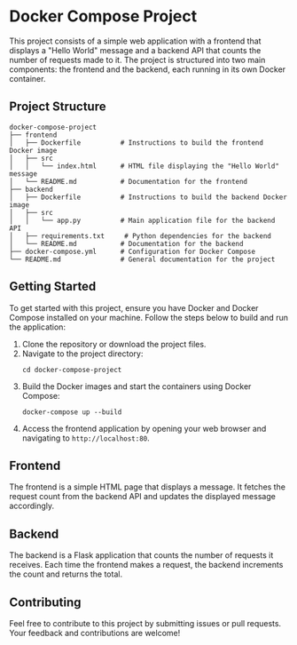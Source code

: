 # Docker Compose Project

This project consists of a simple web application with a frontend that displays a "Hello World" message and a backend API that counts the number of requests made to it. The project is structured into two main components: the frontend and the backend, each running in its own Docker container.

## Project Structure

```
docker-compose-project
├── frontend
│   ├── Dockerfile          # Instructions to build the frontend Docker image
│   ├── src
│   │   └── index.html      # HTML file displaying the "Hello World" message
│   └── README.md           # Documentation for the frontend
├── backend
│   ├── Dockerfile          # Instructions to build the backend Docker image
│   ├── src
│   │   └── app.py          # Main application file for the backend API
│   ├── requirements.txt     # Python dependencies for the backend
│   └── README.md           # Documentation for the backend
├── docker-compose.yml      # Configuration for Docker Compose
└── README.md               # General documentation for the project
```

## Getting Started

To get started with this project, ensure you have Docker and Docker Compose installed on your machine. Follow the steps below to build and run the application:

1. Clone the repository or download the project files.
2. Navigate to the project directory:
   ```
   cd docker-compose-project
   ```
3. Build the Docker images and start the containers using Docker Compose:
   ```
   docker-compose up --build
   ```
4. Access the frontend application by opening your web browser and navigating to `http://localhost:80`.

## Frontend

The frontend is a simple HTML page that displays a message. It fetches the request count from the backend API and updates the displayed message accordingly.

## Backend

The backend is a Flask application that counts the number of requests it receives. Each time the frontend makes a request, the backend increments the count and returns the total.

## Contributing

Feel free to contribute to this project by submitting issues or pull requests. Your feedback and contributions are welcome!